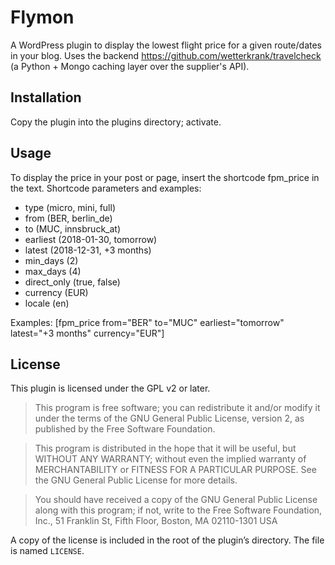  # Flymon

A WordPress plugin to display the lowest flight price for a given route/dates in your blog.
Uses the backend https://github.com/wetterkrank/travelcheck (a Python + Mongo caching layer over the supplier's API).

## Installation

Copy the plugin into the plugins directory; activate.

## Usage

To display the price in your post or page, insert the shortcode fpm_price in the text.
Shortcode parameters and examples:

- type (micro, mini, full)
- from (BER, berlin_de)
- to (MUC, innsbruck_at)
- earliest (2018-01-30, tomorrow)
- latest (2018-12-31, +3 months)
- min_days (2)
- max_days (4)
- direct_only (true, false)
- currency (EUR)
- locale (en)

Examples:
[fpm_price from="BER" to="MUC" earliest="tomorrow" latest="+3 months" currency="EUR"]

## License

This plugin is licensed under the GPL v2 or later.

> This program is free software; you can redistribute it and/or modify it under the terms of the GNU General Public License, version 2, as published by the Free Software Foundation.

> This program is distributed in the hope that it will be useful, but WITHOUT ANY WARRANTY; without even the implied warranty of MERCHANTABILITY or FITNESS FOR A PARTICULAR PURPOSE. See the GNU General Public License for more details.

> You should have received a copy of the GNU General Public License along with this program; if not, write to the Free Software Foundation, Inc., 51 Franklin St, Fifth Floor, Boston, MA 02110-1301 USA

A copy of the license is included in the root of the plugin’s directory. The file is named `LICENSE`.
